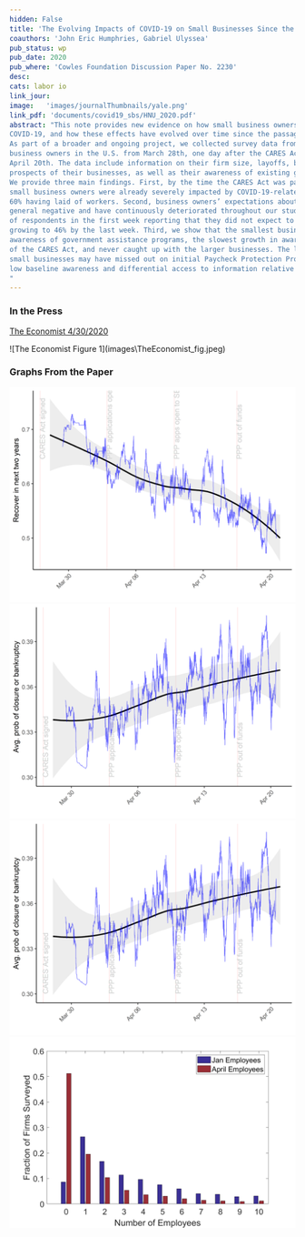 ```yaml
---
hidden: False
title: 'The Evolving Impacts of COVID-19 on Small Businesses Since the CARES ACT'
coauthors: 'John Eric Humphries, Gabriel Ulyssea'
pub_status: wp
pub_date: 2020
pub_where: 'Cowles Foundation Discussion Paper No. 2230'
desc:
cats: labor io
link_jour:
image:   'images/journalThumbnails/yale.png'
link_pdf: 'documents/covid19_sbs/HNU_2020.pdf'
abstract: "This note provides new evidence on how small business owners have been impacted by
COVID-19, and how these effects have evolved over time since the passage of the CARES Act.
As part of a broader and ongoing project, we collected survey data from more than 8,000 small
business owners in the U.S. from March 28th, one day after the CARES Act was passed, through
April 20th. The data include information on their firm size, layoffs, beliefs about the future
prospects of their businesses, as well as their awareness of existing government relief programs.
We provide three main findings. First, by the time the CARES Act was passed, surveyed
small business owners were already severely impacted by COVID-19-related disruptions, with
60% having laid of workers. Second, business owners’ expectations about the future are in
general negative and have continuously deteriorated throughout our study period, with 37%
of respondents in the first week reporting that they did not expect to recover within 2 years,
growing to 46% by the last week. Third, we show that the smallest businesses had the least
awareness of government assistance programs, the slowest growth in awareness after the passage
of the CARES Act, and never caught up with the larger businesses. The latter indicate that
small businesses may have missed out on initial Paycheck Protection Program funds because of
low baseline awareness and differential access to information relative to larger firms.
"
---
```


### In the Press

<p><a class="button--fill" href="https://www.economist.com/finance-and-economics/2020/05/02/politicians-in-america-and-europe-scramble-to-help-small-firms">The Economist 4/30/2020 </a></p>
![The Economist Figure 1](images\TheEconomist_fig.jpeg)

### Graphs From the Paper


<div class='full'>
  <div class='row'>
    <div class='large-12 columns'>
      <div class='mod modBoxedSlider'>
        <div class='slides'>
          <div class='slide'>
            <img alt="" src="documents/covid19_sbs/recover_two_years_change_over_time.png" />
          </div>
          <div class='slide'>
            <img alt="" src="documents/covid19_sbs/prob_bankrupt_change_over_time.png" />
          </div>
          <div class='slide'>
            <img alt="" src="documents/covid19_sbs/prob_bankrupt_change_over_time.png" />
          </div>
          <div class='slide'>
            <img alt="" src="documents/covid19_sbs/f23_firmSize.png" />
          </div>      
        </div>
      </div>
    </div>
  </div>


<!-- **Distribution of Cost Estimates**

![CostEstimates](documents/AllendeGallegoNeilson2019/C1_FirmFE.png)

**Counterfactual Distribution of School Value Added with Supply and Demand Reaction**

![CounterFactual](documents/AllendeGallegoNeilson2019/QualityDistExpType12_5.png) -->
